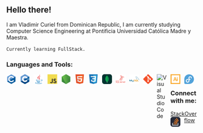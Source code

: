 ## Hello there!

I am Vladimir Curiel from Dominican Republic, I am currently studying Computer Science Engineering at Pontificia Universidad Católica Madre y Maestra.

    Currently learning FullStack.
### Languages and Tools:


<img align="left" alt="C" width="26px" src="https://raw.githubusercontent.com/devicons/devicon/1119b9f84c0290e0f0b38982099a2bd027a48bf1/icons/c/c-original.svg" style="padding-right:10px;"/>
<img align="left" alt="CPP" width="26px" src="https://github.com/devicons/devicon/blob/v2.15.1/icons/cplusplus/cplusplus-original.svg" style="padding-right:10px;"/>
<img align="left" alt="Java" width="26px" src="https://github.com/devicons/devicon/blob/v2.15.1/icons/java/java-original.svg" style="padding-right:10px;"/>
<img align="left" alt="JavaScript" width="26px" src="https://github.com/devicons/devicon/blob/v2.15.1/icons/javascript/javascript-original.svg" style="padding-right:10px;"/>
<img align="left" alt="NodeJS" width="26px" src="https://github.com/devicons/devicon/blob/v2.15.1/icons/nodejs/nodejs-original.svg" style="padding-right:10px;"/>
<img align="left" alt="HTML" width="26px" src="https://github.com/devicons/devicon/blob/v2.15.1/icons/html5/html5-original.svg" style="padding-right:10px;"/>
<img align="left" alt="CSS" width="26px" src="https://github.com/devicons/devicon/blob/v2.15.1/icons/css3/css3-original.svg" style="padding-right:10px;"/>
<img align="left" alt="Mongo DB" width="26px" src="https://github.com/tandpfun/skill-icons/blob/main/icons/MongoDB.svg" style="padding-right:10px;"/>
<img align="left" alt="MS SQL" width="26px" src="https://github.com/devicons/devicon/blob/v2.15.1/icons/microsoftsqlserver/microsoftsqlserver-plain-wordmark.svg" style="padding-right:10px;"/>
<img align="left" alt="MySQL" width="26px" src="https://github.com/devicons/devicon/blob/v2.15.1/icons/mysql/mysql-original-wordmark.svg" style="padding-right:10px;"/>
<img align="left" alt="Git" width="26px" src="https://github.com/devicons/devicon/blob/v2.15.1/icons/git/git-original.svg" style="padding-right:10px;"/>
<img align="left" alt="Visual Studio Code" width="26px" src="https://cdn.jsdelivr.net/gh/devicons/devicon/icons/vscode/vscode-original.svg" style="padding-right:10px;"/>
<img align="left" alt="Illustrator" width="26px" src="https://github.com/devicons/devicon/blob/v2.15.1/icons/illustrator/illustrator-line.svg" style="padding-right:10px;"/>
<img align="left" alt="Fedora" width="26px" src="https://github.com/devicons/devicon/blob/v2.15.1/icons/fedora/fedora-plain.svg" style="padding-right:10px;"/>



<br />

### Connect with me:

[StackOverflow](https://stackoverflow.com/users/19317627/vladimir-curiel)
<img align="left" alt="StackOverflow" width="26px" src="https://github.com/tandpfun/skill-icons/blob/main/icons/StackOverflow-Dark.svg" style="padding-right:10px;"/>






